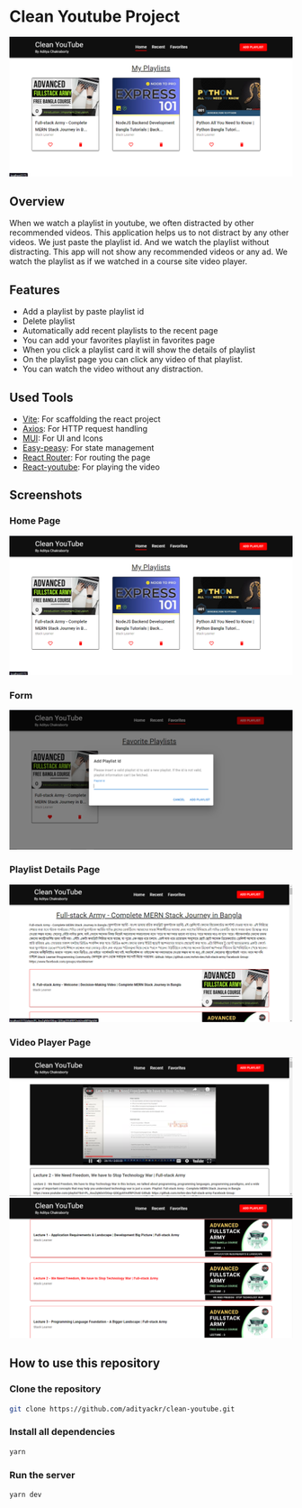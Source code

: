 # Clean Youtube Project

![Home Page](./screenshots/cy-01.png)

## Overview

When we watch a playlist in youtube, we often distracted by other recommended videos. This application helps us to not distract by any other videos. We just paste the playlist id. And we watch the playlist without distracting. This app will not show any recommended videos or any ad. We watch the playlist as if we watched in a course site video player.

## Features

- Add a playlist by paste playlist id
- Delete playlist
- Automatically add recent playlists to the recent page
- You can add your favorites playlist in favorites page
- When you click a playlist card it will show the details of playlist
- On the playlist page you can click any video of that playlist.
- You can watch the video without any distraction.

## Used Tools

- [Vite](https://vitejs.dev/): For scaffolding the react project
- [Axios](https://axios-http.com/docs/intro): For HTTP request handling
- [MUI](https://mui.com/): For UI and Icons
- [Easy-peasy](https://easy-peasy.vercel.app/): For state management
- [React Router](https://reactrouter.com/en/main): For routing the page
- [React-youtube](https://github.com/tjallingt/react-youtube): For playing the video

## Screenshots

### Home Page

![Home Page](./screenshots/cy-01.png)

### Form

![Form](./screenshots/cy-02.png)

### Playlist Details Page

![playlist](./screenshots/cy-03.png)

### Video Player Page

![Video player](./screenshots/cy-04.png)
![Video player](./screenshots/cy-05.png)

## How to use this repository

### Clone the repository

```sh
git clone https://github.com/adityackr/clean-youtube.git
```

### Install all dependencies

```sh
yarn
```

### Run the server

```sh
yarn dev
```
